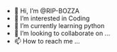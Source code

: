 - 👋 Hi, I’m @RIP-BOZZA
- 👀 I’m interested in Coding
- 🌱 I’m currently learning python
- 💞️ I’m looking to collaborate on ...
- 📫 How to reach me ...

<!---
RIP-BOZZA/RIP-BOZZA is a ✨ special ✨ repository because its `README.md` (this file) appears on your GitHub profile.
You can click the Preview link to take a look at your changes.
--->
